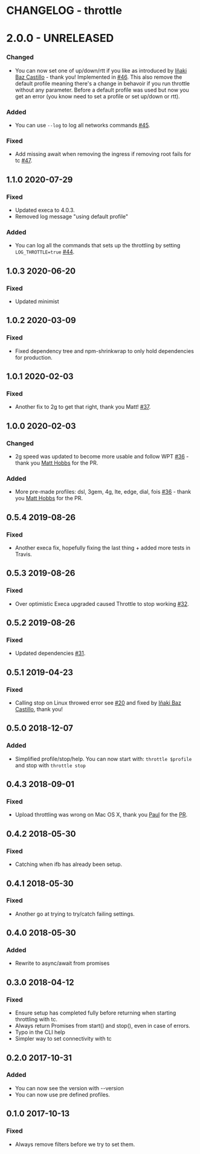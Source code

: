 # CHANGELOG - throttle

# 2.0.0 - UNRELEASED
### Changed
* You can now set one of up/down/rtt if you like as introduced by [Iñaki Baz Castillo](https://github.com/ibc) - thank you! Implemented in [#46](https://github.com/sitespeedio/throttle/pull/46). This also remove the default profile meaning there's a change in behavoir if you run throttle without any parameter. Before a default profile was used but now you get an error (you know need to set a profile or set up/down or rtt).

### Added
* You can use ```--log``` to log all networks commands [#45](https://github.com/sitespeedio/throttle/pull/45).

### Fixed
* Add missing await when removing the ingress if removing root fails for tc [#47](https://github.com/sitespeedio/throttle/pull/47).

## 1.1.0 2020-07-29
### Fixed
* Updated execa to 4.0.3.
* Removed log message "using default profile"

### Added
* You can log all the commands that sets up the throttling by setting ```LOG_THROTTLE=true``` [#44](https://github.com/sitespeedio/throttle/pull/44).

## 1.0.3 2020-06-20
### Fixed
* Updated minimist

## 1.0.2 2020-03-09
### Fixed
* Fixed dependency tree and npm-shrinkwrap to only hold dependencies for production.

## 1.0.1 2020-02-03
### Fixed
* Another fix to 2g to get that right, thank you Matt! [#37](https://github.com/sitespeedio/throttle/pull/37).

## 1.0.0 2020-02-03
### Changed
* 2g speed was updated to become more usable and follow WPT [#36](https://github.com/sitespeedio/throttle/pull/36) - thank you [Matt Hobbs](https://github.com/Nooshu) for the PR.

### Added
* More pre-made profiles: dsl, 3gem, 4g, lte, edge, dial, fois [#36](https://github.com/sitespeedio/throttle/pull/36) - thank you [Matt Hobbs](https://github.com/Nooshu) for the PR.

## 0.5.4 2019-08-26
### Fixed
* Another execa fix, hopefully fixing the last thing + added more tests in Travis.

## 0.5.3 2019-08-26
### Fixed
* Over optimistic Execa upgraded caused Throttle to stop working [#32](https://github.com/sitespeedio/throttle/pull/32).

## 0.5.2 2019-08-26
### Fixed
* Updated dependencies [#31](https://github.com/sitespeedio/throttle/pull/31). 

## 0.5.1 2019-04-23
### Fixed
* Calling stop on Linux throwed error see [#20](https://github.com/sitespeedio/throttle/issues/20) and fixed by [Iñaki Baz Castillo](https://github.com/ibc), thank you!

## 0.5.0 2018-12-07
### Added
* Simplified profile/stop/help. You can now start with: ```throttle $profile``` and stop with ```throttle stop```

## 0.4.3 2018-09-01
### Fixed
* Upload throttling was wrong on Mac OS X, thank you [Paul](https://github.com/paulz) for the [PR](https://github.com/sitespeedio/throttle/pull/16).

## 0.4.2 2018-05-30
### Fixed
* Catching when ifb has already been setup.

## 0.4.1 2018-05-30
### Fixed
* Another go at trying to try/catch failing settings.

## 0.4.0 2018-05-30
### Added
* Rewrite to async/await from promises

## 0.3.0 2018-04-12

### Fixed
* Ensure setup has completed fully before returning when starting throttling with tc.
* Always return Promises from start() and stop(), even in case of errors.
* Typo in the CLI help
* Simpler way to set connectivity with tc

## 0.2.0 2017-10-31

### Added
* You can now see the version with --version
* You can now use pre defined profiles.

## 0.1.0 2017-10-13

### Fixed
* Always remove filters before we try to set them.
